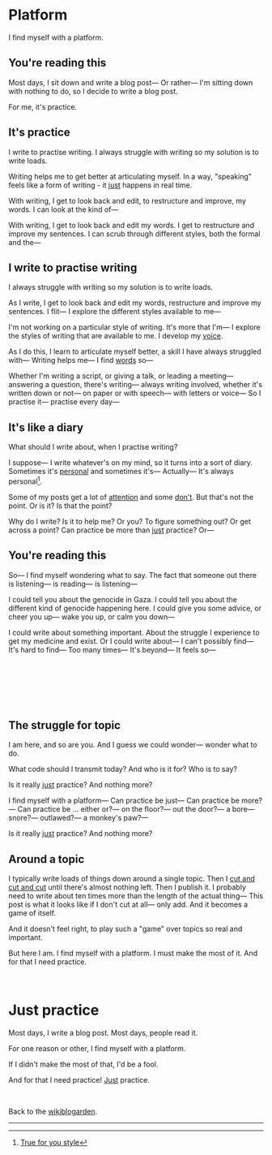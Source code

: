 # Platform

I find myself with a platform. 

## You're reading this

Most days, I sit down and write a blog post— Or rather— I'm sitting down with nothing to do, so I decide to write a blog post. 

For me, it's practice.

## It's practice

I write to practise writing. I always struggle with writing so my solution is to write loads.

Writing helps me to get better at articulating myself. In a way, "speaking" feels like a form of writing - it [just](https://www.todepond.com/wikiblogarden/better-computing/just/) happens in real time. 

With writing, I get to look back and edit, to restructure and improve, my words. I can look at the kind of—

With writing, I get to look back and edit my words. I get to restructure and improve my sentences. I can scrub through different styles, both the formal and the—

## I write to practise writing

I always struggle with writing so my solution is to write loads. 

As I write, I get to look back and edit my words, restructure and improve my sentences. I flit— I explore the different styles available to me—

I'm not working on a particular style of writing. It's more that I'm— I explore the styles of writing that are available to me. I develop my [voice](https://www.todepond.com/wikiblogarden/art/voice/finding/).

As I do this, I learn to articulate myself better, a skill I have always struggled with— Writing helps me— I find [words](https://www.todepond.com/wikiblogarden/academia/words) so—

Whether I'm writing a script, or giving a talk, or leading a meeting— answering a question, there's writing— always writing involved, whether it's written down or not— on paper or with speech— with letters or voice— So I practise it— practise every day—

## It's like a diary

What should I write about, when I practise writing? 

I suppose— I write whatever's on my mind, so it turns into a sort of diary. Sometimes it's [personal](https://www.todepond.com/wikiblogarden/genocide/visibility/) and sometimes it's— Actually— It's always personal[^true-for-you].

Some of my posts get a lot of [attention](https://www.todepond.com/wikiblogarden/london/cardboard/cutouts/) and some [don't](https://www.todepond.com/wikiblogarden/health/transition/in-slow-motion/). But that's not the point. Or is it? Is that the point? 

Why do I write? Is it to help me? Or you? To figure something out? Or get across a point? Can practice be more than [just](https://www.todepond.com/wikiblogarden/better-computing/just/) practice? Or—

## You're reading this

So— I find myself wondering what to say. The fact that someone out there is listening— is reading— is listening— 

I could tell you about the genocide in Gaza. I could tell you about the different kind of genocide happening here. I could give you some advice, or cheer you up— wake you up, or calm you down—

I could write about something important. About the struggle I experience to get my medicine and exist. Or I could write about— I can't possibly find— It's hard to find— Too many times— It's beyond— It feels so—

<br>

<br>

<br>

<br>

<br>

## The struggle for topic

I am here, and so are you. And I guess we could wonder— wonder what to do.

What code should I transmit today? And who is it for? Who is to say?

Is it really [just](https://www.todepond.com/wikiblogarden/better-computing/just/) practice? And nothing more? 

I find myself with a platform— Can practice be just— Can practice be more?— Can practice be ... either or?— on the floor?— out the door?— a bore— snore?— outlawed?— a monkey's paw?—

Is it really [just](https://www.todepond.com/wikiblogarden/better-computing/just/) practice? And nothing more?

## Around a topic

I typically write loads of things down around a single topic. Then I [cut and cut and cut](https://www.todepond.com/wikiblogarden/repetition/quality/control/) until there's almost nothing left. Then I publish it. I probably need to write about ten times more than the length of the actual thing— This post is what it looks like if I don't cut at all— only add. And it becomes a game of itself.

And it doesn't feel right, to play such a "game" over topics so real and important.

But here I am. I find myself with a platform. I must make the most of it. And for that I need practice. 

<br>

# Just practice

Most days, I write a blog post. Most days, people read it.

For one reason or other, I find myself with a platform.

If I didn't make the most of that, I'd be a fool.

And for that I need practice! [Just](https://www.todepond.com/wikiblogarden/better-computing/just/) practice.

<br>

Back to the [wikiblogarden](/wikiblogarden).

<hr>

[^true-for-you]: [True for you style](https://www.todepond.com/wikiblogarden/academia/style/true-for-you/)
